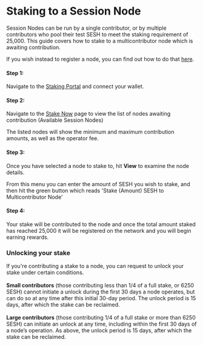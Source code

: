 # Staking to a Session Node

Session Nodes can be run by a single contributor, or by multiple contributors who pool their test SESH to meet the staking requirement of 25,000. This guide covers how to stake to a multicontributor node which is awaiting contribution.&#x20;

If you wish instead to register a node, you can find out how to do that [here](running-a-session-node/).

#### Step 1:

Navigate to the [Staking Portal](https://stake.getsession.org/) and connect your wallet.

#### Step 2:

Navigate to the [Stake Now](https://stake.getsession.org/stake) page to view the list of nodes awaiting contribution (Available Session Nodes)

The listed nodes will show the minimum and maximum contribution amounts, as well as the operator fee.&#x20;

#### Step 3:&#x20;

Once you have selected a node to stake to, hit **View** to examine the node details.

From this menu you can enter the amount of SESH you wish to stake, and then hit the green button which reads 'Stake (Amount) SESH to Multicontributor Node'

#### Step 4:

Your stake will be contributed to the node and once the total amount staked has reached 25,000 it will be registered on the network and you will begin earning rewards.

### Unlocking your stake

If you're contributing a stake to a node, you can request to unlock your stake under certain conditions. \
\
**Small contributors** (those contributing less than 1/4 of a full stake, or 6250 SESH) cannot initiate a unlock during the first 30 days a node operates, but can do so at any time after this initial 30-day period. The unlock period is 15 days, after which the stake can be reclaimed. \
\
**Large contributors** (those contributing 1/4 of a full stake or more than 6250 SESH) can initiate an unlock at any time, including within the first 30 days of a node’s operation. As above, the unlock period is 15 days, after which the stake can be reclaimed.

